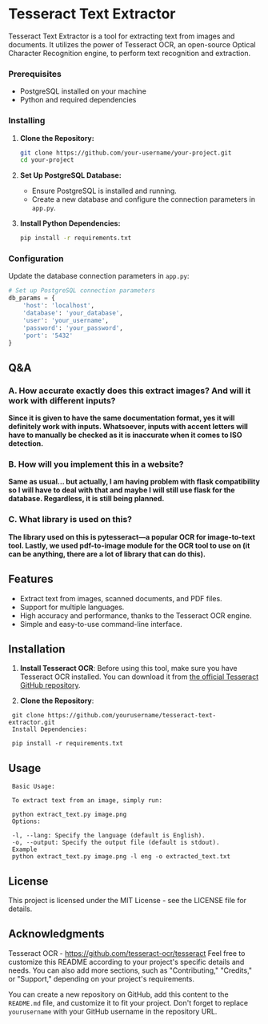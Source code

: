 # Tesseract Text Extractor

Tesseract Text Extractor is a tool for extracting text from images and documents. It utilizes the power of Tesseract OCR, an open-source Optical Character Recognition engine, to perform text recognition and extraction.

### Prerequisites

- PostgreSQL installed on your machine
- Python and required dependencies

### Installing

1. **Clone the Repository:**

    ```bash
    git clone https://github.com/your-username/your-project.git
    cd your-project
    ```

2. **Set Up PostgreSQL Database:**

    - Ensure PostgreSQL is installed and running.
    - Create a new database and configure the connection parameters in `app.py`.

3. **Install Python Dependencies:**

    ```bash
    pip install -r requirements.txt
    ```

### Configuration

Update the database connection parameters in `app.py`:

```python
# Set up PostgreSQL connection parameters
db_params = {
    'host': 'localhost',
    'database': 'your_database',
    'user': 'your_username',
    'password': 'your_password',
    'port': '5432'
}
```

## Q&A

### A. How accurate exactly does this extract images? And will it work with different inputs?

**Since it is given to have the same documentation format, yes it will definitely work with inputs. Whatsoever, inputs with accent letters will have to manually be checked as it is inaccurate when it comes to ISO detection.**

### B. How will you implement this in a website?

**Same as usual... but actually, I am having problem with flask compatibility so I will have to deal with that and maybe I will still use flask for the database. Regardless, it is still being planned.**

### C. What library is used on this?

**The library used on this is pytesseract—a popular OCR for image-to-text tool. Lastly, we used pdf-to-image module for the OCR tool to use on (it can be anything, there are a lot of library that can do this).**


## Features

- Extract text from images, scanned documents, and PDF files.
- Support for multiple languages.
- High accuracy and performance, thanks to the Tesseract OCR engine.
- Simple and easy-to-use command-line interface.

## Installation

1. **Install Tesseract OCR**: Before using this tool, make sure you have Tesseract OCR installed. You can download it from [the official Tesseract GitHub repository](https://github.com/tesseract-ocr/tesseract).

2. **Clone the Repository**:

```
 git clone https://github.com/yourusername/tesseract-text-extractor.git
 Install Dependencies:
 
 pip install -r requirements.txt
```
   
## Usage

   ```
    Basic Usage:
    
    To extract text from an image, simply run:
    
    python extract_text.py image.png
    Options:
    
    -l, --lang: Specify the language (default is English).
    -o, --output: Specify the output file (default is stdout).
    Example
    python extract_text.py image.png -l eng -o extracted_text.txt
```

## License
This project is licensed under the MIT License - see the LICENSE file for details.

## Acknowledgments
Tesseract OCR - https://github.com/tesseract-ocr/tesseract
Feel free to customize this README according to your project's specific details and needs. You can also add more sections, such as "Contributing," "Credits," or "Support," depending on your project's requirements.

You can create a new repository on GitHub, add this content to the `README.md` file, and customize it to fit your project. Don't forget to replace `yourusername` with your GitHub username in the repository URL.
